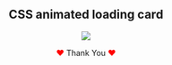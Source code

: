<h2 align="center"> CSS animated loading card</h2>

<p align="center">

<img src="https://user-images.githubusercontent.com/80118217/216695347-ee4d78c4-e658-4654-a506-c21f66b867fd.JPG">
</p>

<p align="center"><span style="color: red;">&hearts;</span> Thank You <span style="color: red;">&hearts;</span></p>
